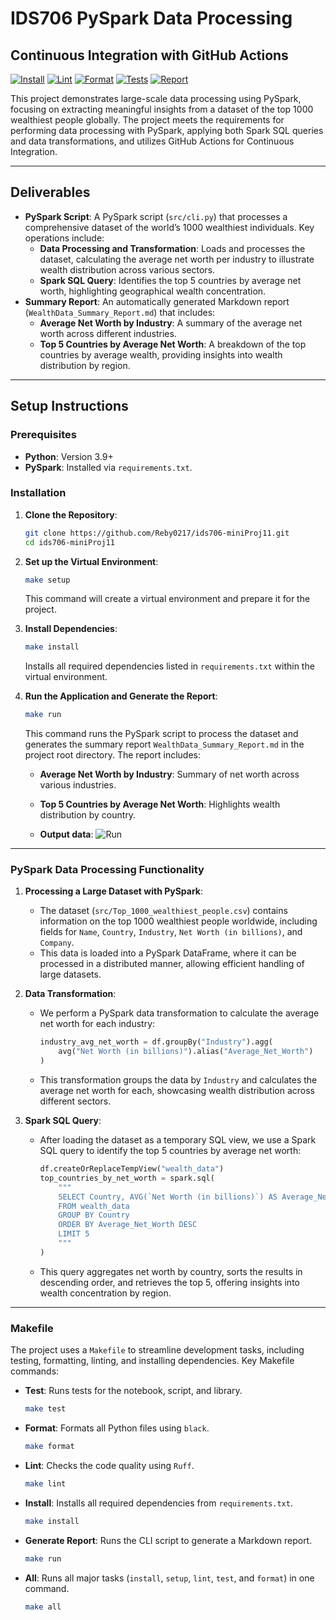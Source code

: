 # IDS706 PySpark Data Processing

## Continuous Integration with GitHub Actions
[![Install](https://github.com/Reby0217/ids706-miniProj11/actions/workflows/install.yml/badge.svg)](https://github.com/Reby0217/ids706-miniProj11/actions/workflows/install.yml)
[![Lint](https://github.com/Reby0217/ids706-miniProj11/actions/workflows/lint.yml/badge.svg)](https://github.com/Reby0217/ids706-miniProj11/actions/workflows/lint.yml)
[![Format](https://github.com/Reby0217/ids706-miniProj11/actions/workflows/format.yml/badge.svg)](https://github.com/Reby0217/ids706-miniProj11/actions/workflows/format.yml)
[![Tests](https://github.com/Reby0217/ids706-miniProj11/actions/workflows/test.yml/badge.svg)](https://github.com/Reby0217/ids706-miniProj11/actions/workflows/test.yml)
[![Report](https://github.com/Reby0217/ids706-miniProj11/actions/workflows/deploy.yml/badge.svg)](https://github.com/Reby0217/ids706-miniProj11/actions/workflows/deploy.yml)

This project demonstrates large-scale data processing using PySpark, focusing on extracting meaningful insights from a dataset of the top 1000 wealthiest people globally. The project meets the requirements for performing data processing with PySpark, applying both Spark SQL queries and data transformations, and utilizes GitHub Actions for Continuous Integration.

---


## Deliverables

- **PySpark Script**: A PySpark script (`src/cli.py`) that processes a comprehensive dataset of the world’s 1000 wealthiest individuals. Key operations include:
  - **Data Processing and Transformation**: Loads and processes the dataset, calculating the average net worth per industry to illustrate wealth distribution across various sectors.
  - **Spark SQL Query**: Identifies the top 5 countries by average net worth, highlighting geographical wealth concentration.
- **Summary Report**: An automatically generated Markdown report (`WealthData_Summary_Report.md`) that includes:
  - **Average Net Worth by Industry**: A summary of the average net worth across different industries.
  - **Top 5 Countries by Average Net Worth**: A breakdown of the top countries by average wealth, providing insights into wealth distribution by region.

---

## Setup Instructions

### Prerequisites

- **Python**: Version 3.9+
- **PySpark**: Installed via `requirements.txt`.


### Installation

1. **Clone the Repository**:
   ```bash
   git clone https://github.com/Reby0217/ids706-miniProj11.git
   cd ids706-miniProj11
   ```

2. **Set up the Virtual Environment**:
   ```bash
   make setup
   ```
   This command will create a virtual environment and prepare it for the project.

3. **Install Dependencies**:
   ```bash
   make install
   ```
   Installs all required dependencies listed in `requirements.txt` within the virtual environment.

4. **Run the Application and Generate the Report**:
   ```bash
   make run
   ```
   This command runs the PySpark script to process the dataset and generates the summary report `WealthData_Summary_Report.md` in the project root directory. The report includes:
   - **Average Net Worth by Industry**: Summary of net worth across various industries.
   - **Top 5 Countries by Average Net Worth**: Highlights wealth distribution by country.

   - **Output data**:
    ![Run](screenshots/run.png)

---

### PySpark Data Processing Functionality


1. **Processing a Large Dataset with PySpark**:
   - The dataset (`src/Top_1000_wealthiest_people.csv`) contains information on the top 1000 wealthiest people worldwide, including fields for `Name`, `Country`, `Industry`, `Net Worth (in billions)`, and `Company`.
   - This data is loaded into a PySpark DataFrame, where it can be processed in a distributed manner, allowing efficient handling of large datasets.

2. **Data Transformation**:
   - We perform a PySpark data transformation to calculate the average net worth for each industry:
     ```python
     industry_avg_net_worth = df.groupBy("Industry").agg(
         avg("Net Worth (in billions)").alias("Average_Net_Worth")
     )
     ```
   - This transformation groups the data by `Industry` and calculates the average net worth for each, showcasing wealth distribution across different sectors.

3. **Spark SQL Query**:
   - After loading the dataset as a temporary SQL view, we use a Spark SQL query to identify the top 5 countries by average net worth:
     ```python
     df.createOrReplaceTempView("wealth_data")
     top_countries_by_net_worth = spark.sql(
         """
         SELECT Country, AVG(`Net Worth (in billions)`) AS Average_Net_Worth
         FROM wealth_data
         GROUP BY Country
         ORDER BY Average_Net_Worth DESC
         LIMIT 5
         """
     )
     ```
   - This query aggregates net worth by country, sorts the results in descending order, and retrieves the top 5, offering insights into wealth concentration by region.

---

### Makefile

The project uses a `Makefile` to streamline development tasks, including testing, formatting, linting, and installing dependencies. Key Makefile commands:

- **Test**: Runs tests for the notebook, script, and library.
  ```bash
  make test
  ```
  
- **Format**: Formats all Python files using `black`.
  ```bash
  make format
  ```

- **Lint**: Checks the code quality using `Ruff`.
  ```bash
  make lint
  ```

- **Install**: Installs all required dependencies from `requirements.txt`.
  ```bash
  make install
  ```

- **Generate Report**: Runs the CLI script to generate a Markdown report.
  ```bash
  make run
  ```

- **All**: Runs all major tasks (`install`, `setup`, `lint`, `test`, and `format`) in one command.
  ```bash
  make all
  ```